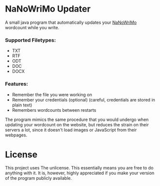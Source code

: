 # NaNoWriMo Updater

A small java program that automatically updates your [NaNoWriMo](https://nanowrimo.org/) wordcount while you write.

### Supported Filetypes:
 - TXT
 - RTF
 - ODT
 - DOC
 - DOCX

### Features:
 - Remember the file you were working on
 - Remember your credentials (optional) (careful, credentials are stored in plain text)
 - Remembers wordcounts between restarts

The program mimics the same procedure that you would undergo when updating your wordcount on the website, but reduces the strain on their servers a lot, since it doesn't load images or JavaScript from their webpages.

# License

This project uses The unlicense.
This essentially means you are free to do anything with it.
It is, however, highly appreciated if you make your version of the program publicly available.
